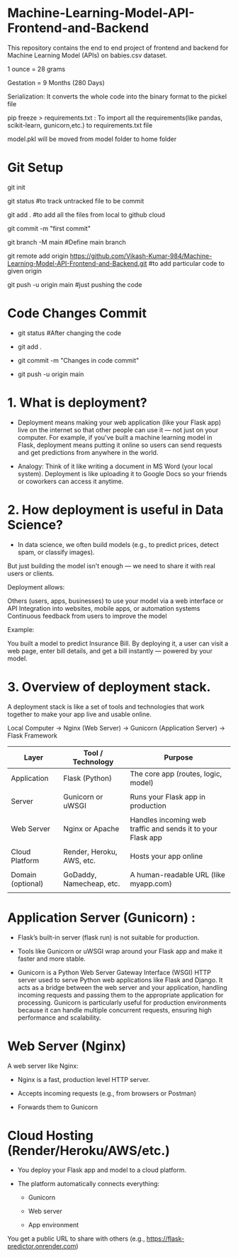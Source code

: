 # Machine-Learning-Model-API-Frontend-and-Backend

This repository contains the end to end project of frontend and backend for Machine Learning Model (APIs) on babies.csv dataset.

1 ounce = 28 grams

Gestation = 9 Months (280 Days)

Serialization: It converts the whole code into the binary format to the pickel file

pip freeze > requirements.txt : To import all the requirements(like pandas, scikit-learn, gunicorn,etc.) to requirements.txt file

model.pkl will be moved from model folder to home folder

# Git Setup

git init

git status #to track untracked file to be commit

git add . #to add all the files from local to github cloud

git commit -m "first commit"

git branch -M main #Define main branch

git remote add origin https://github.com/Vikash-Kumar-984/Machine-Learning-Model-API-Frontend-and-Backend.git #to add particular code to given origin

git push -u origin main #just pushing the code

# Code Changes Commit

  * git status #After changing the code

  * git add .

  * git commit -m "Changes in code commit"

  * git push -u origin main

# 1. What is deployment?

- Deployment means making your web application (like your Flask app) live on the internet so that other people can use it — not just on your computer.
For example, if you've built a machine learning model in Flask, deployment means putting it online so users can send requests and get predictions from anywhere in the world.

- Analogy:
Think of it like writing a document in MS Word (your local system). Deployment is like uploading it to Google Docs so your friends or coworkers can access it anytime.

# 2. How deployment is useful in Data Science?

- In data science, we often build models (e.g., to predict prices, detect spam, 
or classify images).

But just building the model isn't enough — we need to share it with real 
users or clients.

Deployment allows:

Others (users, apps, businesses) to use your model via a web interface or API
Integration into websites, mobile apps, or automation systems
Continuous feedback from users to improve the model

Example:

You built a model to predict Insurance Bill. 
By deploying it, a user can visit a web page, 
enter bill details, and get a bill 
instantly — powered by your model.

# 3. Overview of deployment stack.

A deployment stack is like a set of
 tools and technologies that work 
together to make your app live and 
usable online.

Local Computer -> Nginx (Web Server) -> Gunicorn (Application Server) -> Flask Framework

| Layer                  | Tool / Technology                | Purpose                                                     | 
|------------------------| ---------------------------------| ------------------------------------------------------------| 
| Application            | Flask (Python)                   | The core app (routes, logic, model)                         | 
|                        |                                  |                                                             | 
| Server                 | Gunicorn or uWSGI                | Runs your Flask app in production                           | 
|                        |                                  |                                                             | 
| Web Server             | Nginx or Apache                  | Handles incoming web traffic and sends it to your Flask app | 
|                        |                                  |                                                             | 
| Cloud Platform         | Render, Heroku, AWS, etc.        | Hosts your app online                                       | 
|                        |                                  |                                                             | 
| Domain (optional)      | GoDaddy, Namecheap, etc.         | A human-readable URL (like myapp.com)                       | 
|                        |                                  |                                                             | 

# Application Server (Gunicorn) : 

  * Flask’s built-in server (flask run) is not suitable for production.
  
  * Tools like Gunicorn or uWSGI wrap around your Flask app and make it faster and more stable.
  
  * Gunicorn is a Python Web Server Gateway Interface (WSGI) HTTP server used to serve Python web applications like Flask and Django. It acts as a bridge between the web server and your application, handling incoming requests and passing them to the appropriate application for processing. Gunicorn is particularly useful for production environments because it can handle multiple concurrent requests, ensuring high performance and scalability.


# Web Server (Nginx)

A web server like Nginx:

 * Nginx is a fast, production level HTTP server.
 
 * Accepts incoming requests (e.g., from browsers or Postman)
 
 * Forwards them to Gunicorn

# Cloud Hosting (Render/Heroku/AWS/etc.)

 - You deploy your Flask app and model to a cloud platform.

 -  The platform automatically connects everything:
    * Gunicorn

    * Web server

    * App environment

You get a public URL to share with others 
(e.g., https://flask-predictor.onrender.com)














